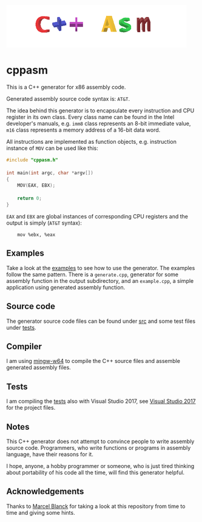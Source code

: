 [![cppasm logo](cppasm-logo.png)](cppasm-logo.png)
# cppasm
This is a C++ generator for x86 assembly code.

Generated assembly source code syntax is: `AT&T`.

The idea behind this generator is to encapsulate every instruction and CPU register
in its own class. Every class name can be found in the Intel developer's manuals, e.g.
`imm8` class represents an 8-bit immediate value, `m16` class represents a memory address of
a 16-bit data word.

All instructions are implemented as function objects, e.g.
instruction instance of `MOV` can be used like this:
```c++
#include "cppasm.h"

int main(int argc, char *argv[])
{
    MOV(EAX, EBX);

    return 0;
}
```

`EAX` and `EBX` are global instances of corresponding CPU registers and the output is
simply (`AT&T` syntax):
```assembly
    mov %ebx, %eax
```

## Examples
Take a look at the [examples](https://github.com/aelfimow/cppasm/tree/master/examples)
to see how to use the generator. The examples follow the same pattern. There is a `generate.cpp`,
generator for some assembly function in the output subdirectory, and an `example.cpp`, a simple
application using generated assembly function.

## Source code
The generator source code files can be found under [src](src)
and some test files under [tests](tests).

## Compiler
I am using [mingw-w64](https://mingw-w64.org) to compile the C++ source files and
assemble generated assembly files.

## Tests
I am compiling the [tests](tests) also
with Visual Studio 2017, see [Visual Studio 2017](VisualStudio2017)
for the project files.

## Notes
This C++ generator does not attempt to convince people to write assembly source code.
Programmers, who write functions or programs in assembly language,
have their reasons for it.

I hope, anyone, a hobby programmer or someone, who is just tired thinking about
portability of his code all the time, will find this generator helpful.

## Acknowledgements
Thanks to [Marcel Blanck](https://github.com/MarcelBlanck) for taking a look at this repository
from time to time and giving some hints.
